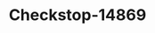 ---
f_zip-code: 32922
f_state-code: FL
title: Checkstop-14869
f_phone: 321-690-4330
f_city-only: Cocoa
f_address: Cocoa Cocoa
f_location-unique-id: '14869'
slug: checkstop-14869
updated-on: '2024-05-30T13:46:58.046Z'
created-on: '2024-05-30T13:36:59.803Z'
published-on: '2024-05-30T13:54:32.469Z'
f_city-state: cms/city/cocoa-fl.md
f_company: cms/company/checkstop.md
f_state: cms/state/florida.md
layout: '[payday-loan].html'
tags: payday-loan
---